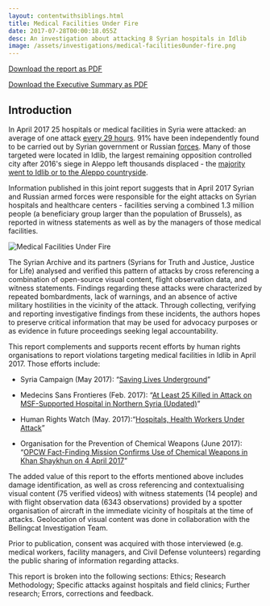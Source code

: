 ```yaml
---
layout: contentwithsiblings.html
title: Medical Facilities Under Fire
date: 2017-07-28T00:00:18.055Z
desc: An investigation about attacking 8 Syrian hospitals in Idlib
image: /assets/investigations/medical-facilities0under-fire.png
---
```

[Download the report as PDF](https://media.syrianarchive.org/owncloud/index.php/s/jXNvGveBP2biIdl)

[Download the Executive Summary as PDF](https://media.syrianarchive.org/owncloud/index.php/s/Q9bZGzlpV0awsfy)

## Introduction
In April 2017 25 hospitals or medical facilities in Syria were attacked: an average of one attack [every 29 hours][3]. 91% have been independently found to be carried out by Syrian government or Russian [forces][4]. Many of those targeted were located in Idlib, the largest remaining opposition controlled city after 2016's siege in Aleppo left thousands displaced - the [majority went to Idlib or to the Aleppo countryside][5].

Information published in this joint report suggests that in April 2017 Syrian and Russian armed forces were responsible for the eight attacks on Syrian hospitals and healthcare centers - facilities serving a combined 1.3 million people (a beneficiary group larger than the population of Brussels), as reported in witness statements as well as by the managers of those medical facilities.

![Medical Facilities Under Fire][6]

The Syrian Archive and its partners (Syrians for Truth and Justice, Justice for Life) analysed and verified this pattern of attacks by cross referencing a combination of open-source visual content, flight observation data, and witness statements. Findings regarding these attacks were characterized by repeated bombardments, lack of warnings, and an absence of active military hostilities in the vicinity of the attack. Through collecting, verifying and reporting investigative findings from these incidents, the authors hopes to preserve critical information that may be used for advocacy purposes or as evidence in future proceedings seeking legal accountability.

This report complements and supports recent efforts by human rights organisations to report violations targeting medical facilities in Idlib in April 2017. Those efforts include:

* Syria Campaign (May 2017): “[Saving Lives Underground](https://d1p8u7ytnu6qui.cloudfront.net/Saving%20Lives%20Underground%20report.pdf)”

* Medecins Sans Frontieres (Feb. 2017): “[At Least 25 Killed in Attack on MSF-Supported Hospital in Northern Syria (Updated)](http://www.doctorswithoutborders.org/article/least-25-killed-attack-msf-supported-hospital-northern-syria-updated)”

* Human Rights Watch (May. 2017):“[Hospitals, Health Workers Under Attack](https://www.hrw.org/news/2017/05/24/hospitals-health-workers-under-attack)”

* Organisation for the Prevention of Chemical Weapons (June 2017): “[OPCW Fact-Finding Mission Confirms Use of Chemical Weapons in Khan Shaykhun on 4 April 2017](https://www.opcw.org/news/article/opcw-fact-finding-mission-confirms-use-of-chemical-weapons-in-khan-shaykhun-on-4-april-2017/)”

The added value of this report to the efforts mentioned above includes damage identification, as well as cross referencing and contextualising visual content (75 verified videos) with witness statements (14 people) and with flight observation data (6343 observations) provided by a spotter organisation of aircraft in the immediate vicinity of hospitals at the time of attacks. Geolocation of visual content was done in collaboration with the Bellingcat Investigation Team.

Prior to publication, consent was acquired with those interviewed (e.g. medical workers, facility managers, and Civil Defense volunteers) regarding the public sharing of information regarding attacks.

This report is broken into the following sections: Ethics; Research Methodology; Specific attacks against hospitals and field clinics; Further research; Errors, corrections and feedback.

[1]: https://media.syrianarchive.org/owncloud/index.php/s/jXNvGveBP2biIdl
[2]: https://media.syrianarchive.org/owncloud/index.php/s/Q9bZGzlpV0awsfy
[3]: https://www.theguardian.com/global-development/2017/may/11/doctors-syria-crowdfunding-maintain-underground-field-hospitals
[4]: http://foreignpolicy.com/2017/05/31/syria-hospitals-assad-civil-war-russia-usaid/
[5]: http://www.aljazeera.com/indepth/features/2017/01/displaced-syrians-stuck-limbo-idlib-taiba-camp-170129054623992.html
[6]: /assets/cover-photo-web.width-800.png

